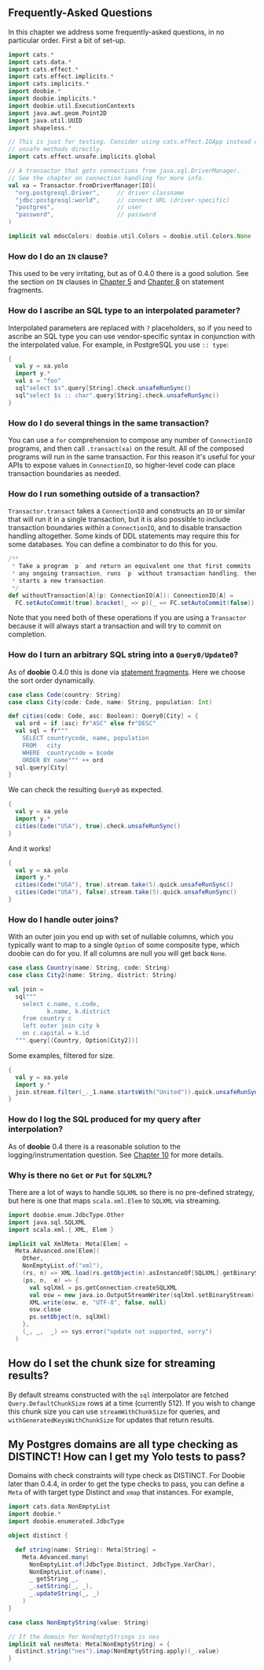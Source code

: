 ## Frequently-Asked Questions

In this chapter we address some frequently-asked questions, in no particular order. First a bit of set-up.

```scala mdoc:silent
import cats.*
import cats.data.*
import cats.effect.*
import cats.effect.implicits.*
import cats.implicits.*
import doobie.*
import doobie.implicits.*
import doobie.util.ExecutionContexts
import java.awt.geom.Point2D
import java.util.UUID
import shapeless.*

// This is just for testing. Consider using cats.effect.IOApp instead of calling
// unsafe methods directly.
import cats.effect.unsafe.implicits.global

// A transactor that gets connections from java.sql.DriverManager.
// See the chapter on connection handling for more info.
val xa = Transactor.fromDriverManager[IO](
  "org.postgresql.Driver",     // driver classname
  "jdbc:postgresql:world",     // connect URL (driver-specific)
  "postgres",                  // user
  "password",                  // password
)
```

```scala mdoc:invisible
implicit val mdocColors: doobie.util.Colors = doobie.util.Colors.None
```

### How do I do an `IN` clause?

This used to be very irritating, but as of 0.4.0 there is a good solution. See the section on `IN` clauses in [Chapter 5](05-Parameterized.html) and [Chapter 8](08-Fragments.html) on statement fragments.

### How do I ascribe an SQL type to an interpolated parameter?

Interpolated parameters are replaced with `?` placeholders, so if you need to ascribe an SQL type you can use vendor-specific syntax in conjunction with the interpolated value. For example, in PostgreSQL you use `:: type`:

```scala mdoc
{
  val y = xa.yolo
  import y.*
  val s = "foo"
  sql"select $s".query[String].check.unsafeRunSync()
  sql"select $s :: char".query[String].check.unsafeRunSync()
}
```

### How do I do several things in the same transaction?

You can use a `for` comprehension to compose any number of `ConnectionIO` programs, and then call `.transact(xa)` on the result. All of the composed programs will run in the same transaction. For this reason it's useful for your APIs to expose values in `ConnectionIO`, so higher-level code can place transaction boundaries as needed.

### How do I run something outside of a transaction?

`Transactor.transact` takes a `ConnectionIO` and constructs an `IO` or similar that will run it in a single transaction, but it is also possible to include transaction boundaries *within* a `ConnectionIO`, and to disable transaction handling altogether. Some kinds of DDL statements may require this for some databases. You can define a combinator to do this for you.

```scala mdoc:silent
/**
 * Take a program `p` and return an equivalent one that first commits
 * any ongoing transaction, runs `p` without transaction handling, then
 * starts a new transaction.
 */
def withoutTransaction[A](p: ConnectionIO[A]): ConnectionIO[A] =
  FC.setAutoCommit(true).bracket(_ => p)(_ => FC.setAutoCommit(false))
```

Note that you need both of these operations if you are using a `Transactor` because it will always start a transaction and will try to commit on completion.


### How do I turn an arbitrary SQL string into a `Query0/Update0`?

As of **doobie** 0.4.0 this is done via [statement fragments](08-Fragments.html). Here we choose the sort order dynamically.

```scala mdoc:silent
case class Code(country: String)
case class City(code: Code, name: String, population: Int)

def cities(code: Code, asc: Boolean): Query0[City] = {
  val ord = if (asc) fr"ASC" else fr"DESC"
  val sql = fr"""
    SELECT countrycode, name, population
    FROM   city
    WHERE  countrycode = $code
    ORDER BY name""" ++ ord
  sql.query[City]
}
```

We can check the resulting `Query0` as expected.

```scala mdoc
{
  val y = xa.yolo
  import y.*
  cities(Code("USA"), true).check.unsafeRunSync()
}
```

And it works!

```scala mdoc
{
  val y = xa.yolo
  import y.*
  cities(Code("USA"), true).stream.take(5).quick.unsafeRunSync()
  cities(Code("USA"), false).stream.take(5).quick.unsafeRunSync()
}
```

### How do I handle outer joins?

With an outer join you end up with set of nullable columns, which you typically want to map to a single `Option` of some composite type, which doobie can do for you. If all columns are null you will get back `None`.

```scala mdoc:silent
case class Country(name: String, code: String)
case class City2(name: String, district: String)

val join =
  sql"""
    select c.name, c.code,
           k.name, k.district
    from country c
    left outer join city k
    on c.capital = k.id
  """.query[(Country, Option[City2])]
```

Some examples, filtered for size.

```scala mdoc
{
  val y = xa.yolo
  import y.*
  join.stream.filter(_._1.name.startsWith("United")).quick.unsafeRunSync()
}
```

### How do I log the SQL produced for my query after interpolation?

As of **doobie** 0.4 there is a reasonable solution to the logging/instrumentation question. See [Chapter 10](10-Logging.html) for more details.

### Why is there no `Get` or `Put` for `SQLXML`?

There are a lot of ways to handle `SQLXML` so there is no pre-defined strategy, but here is one that maps `scala.xml.Elem` to `SQLXML` via streaming.

```scala mdoc:silent
import doobie.enum.JdbcType.Other
import java.sql.SQLXML
import scala.xml.{ XML, Elem }

implicit val XmlMeta: Meta[Elem] =
  Meta.Advanced.one[Elem](
    Other,
    NonEmptyList.of("xml"),
    (rs, n) => XML.load(rs.getObject(n).asInstanceOf[SQLXML].getBinaryStream),
    (ps, n,  e) => {
      val sqlXml = ps.getConnection.createSQLXML
      val osw = new java.io.OutputStreamWriter(sqlXml.setBinaryStream)
      XML.write(osw, e, "UTF-8", false, null)
      osw.close
      ps.setObject(n, sqlXml)
    },
    (_, _,  _) => sys.error("update not supported, sorry")
  )
```

## How do I set the chunk size for streaming results?

By default streams constructed with the `sql` interpolator are fetched `Query.DefaultChunkSize` rows at a time (currently 512). If you wish to change this chunk size you can use `streamWithChunkSize` for queries, and `withGeneratedKeysWithChunkSize` for updates that return results.

## My Postgres domains are all type checking as DISTINCT! How can I get my Yolo tests to pass?

Domains with check constraints will type check as DISTINCT. For Doobie later than 0.4.4, in order to get the type checks to pass, you can define a `Meta` of with target type Distinct and `xmap` that instances. For example,

```scala mdoc:silent
import cats.data.NonEmptyList
import doobie.*
import doobie.enumerated.JdbcType

object distinct {

  def string(name: String): Meta[String] =
    Meta.Advanced.many(
      NonEmptyList.of(JdbcType.Distinct, JdbcType.VarChar),
      NonEmptyList.of(name),
      _ getString _,
      _.setString(_, _),
      _.updateString(_, _)
    )
}

case class NonEmptyString(value: String)

// If the domain for NonEmptyStrings is nes
implicit val nesMeta: Meta[NonEmptyString] = {
  distinct.string("nes").imap(NonEmptyString.apply)(_.value)
}
```
